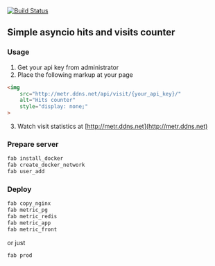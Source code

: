 [![Build Status](https://travis-ci.org/yegorLitvinov/metric.svg?branch=master)](https://travis-ci.org/yegorLitvinov/metric)

## Simple asyncio hits and visits counter

### Usage
1. Get your api key from administrator
2. Place the following markup at your page
```html
<img
    src="http://metr.ddns.net/api/visit/{your_api_key}/"
    alt="Hits counter"
    style="display: none;"
>
```
3. Watch visit statistics at [http://metr.ddns.net](http://metr.ddns.net)

### Prepare server
```bash
fab install_docker
fab create_docker_network
fab user_add
```

### Deploy
```bash
fab copy_nginx
fab metric_pg
fab metric_redis
fab metric_app
fab metric_front
```
or just
```bash
fab prod
```
